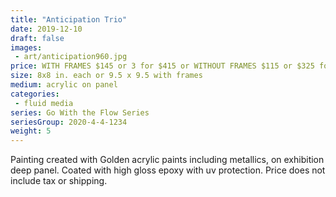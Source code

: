 ```yaml
---
title: "Anticipation Trio"
date: 2019-12-10
draft: false
images:
 - art/anticipation960.jpg
price: WITH FRAMES $145 or 3 for $415 or WITHOUT FRAMES $115 or $325 for 3
size: 8x8 in. each or 9.5 x 9.5 with frames
medium: acrylic on panel
categories:
 - fluid media
series: Go With the Flow Series
seriesGroup: 2020-4-4-1234
weight: 5
---
```


Painting created with Golden acrylic paints including metallics, on exhibition deep panel. Coated with high gloss epoxy with uv protection. Price does not include tax or shipping.
